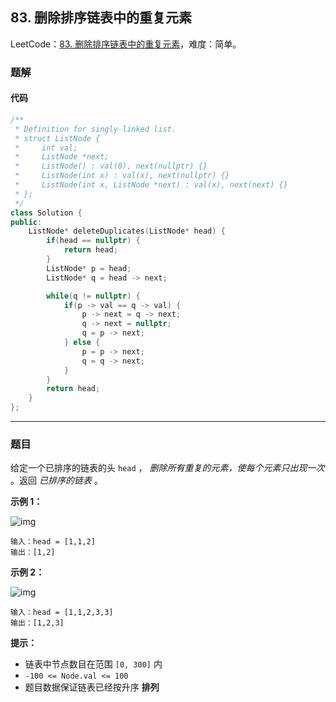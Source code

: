 ## 83. 删除排序链表中的重复元素

LeetCode：[83. 删除排序链表中的重复元素](https://leetcode.cn/problems/remove-duplicates-from-sorted-list/)，难度：简单。

### 题解

#### 代码

```c++
/**
 * Definition for singly-linked list.
 * struct ListNode {
 *     int val;
 *     ListNode *next;
 *     ListNode() : val(0), next(nullptr) {}
 *     ListNode(int x) : val(x), next(nullptr) {}
 *     ListNode(int x, ListNode *next) : val(x), next(next) {}
 * };
 */
class Solution {
public:
    ListNode* deleteDuplicates(ListNode* head) {
        if(head == nullptr) {
            return head;
        }
        ListNode* p = head;
        ListNode* q = head -> next;

        while(q != nullptr) {
            if(p -> val == q -> val) {
                p -> next = q -> next;
                q -> next = nullptr;
                q = p -> next;
            } else {
                p = p -> next;
                q = q -> next;
            }
        }
        return head;
    }
};
```



---



### 题目

给定一个已排序的链表的头 `head` ， *删除所有重复的元素，使每个元素只出现一次* 。返回 *已排序的链表* 。

 

**示例 1：**

![img](https://gitee.com/xwl66/leetcode/raw/master/image/83-list1.jpg)

```
输入：head = [1,1,2]
输出：[1,2]
```

**示例 2：**

![img](https://gitee.com/xwl66/leetcode/raw/master/image/83-list2.jpg)

```
输入：head = [1,1,2,3,3]
输出：[1,2,3]
```

 

**提示：**

- 链表中节点数目在范围 `[0, 300]` 内
- `-100 <= Node.val <= 100`
- 题目数据保证链表已经按升序 **排列**


